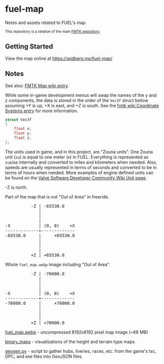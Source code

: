 # fuel-map

Notes and assets related to FUEL's map.

<sup>This repository is a relative of the main [FMTK repository](https://github.com/widberg/fmtk).</sup>

## Getting Started

View the map online at https://widberg.me/fuel-map/

## Notes

See also: [FMTK Map wiki entry](https://github.com/widberg/fmtk/wiki/Map).

While some in-game development menus will swap the names of the y and z components, the data is stored in the order of the `Vec3f` struct bellow assuming +Y is up, +X is east, and +Z is south. See the [fmtk wiki Coordinate Systems entry](https://github.com/widberg/fmtk/wiki/Coordinate-Systems) for more information.

```cpp
struct Vec3f
{
    float x;
    float y;
    float z;
};
```

The units used in game, and in this project, are "Zouna units". One Zouna unit (`zu`) is equal to one meter (`m`) in FUEL. Everything is represented as `zu`s/`m`s internally and converted to miles and kilometers when needed. Also, speeds are usually represented in terms of seconds and converted to be in terms of hours when needed. More examples of engine defined units can be found on the [Valve Software Developer Community Wiki Unit page](https://developer.valvesoftware.com/wiki/Unit).

-Z is north.

Part of the map that is not "Out of Area" in freeride.

<pre>
          -Z | -65530.0
             |
             |
             |
-X           | (0, 0)    +X
-------------+-------------
-65530.0     |     +65530.0
             |
             |
             |
          +Z | +65530.0
</pre>

Whole `fuel_map.webp` image including "Out of Area".

<pre>
          -Z | -70000.0
             |
             |
             |
-X           | (0, 0)    +X
-------------+-------------
-70000.0     |     +70000.0
             |
             |
             |
          +Z | +70000.0
</pre>

[fuel_map.webp](https://github.com/widberg/fuel-map/blob/master/fuel_map.webp?raw=true) - uncompressed 8192x8192 pixel map image (~66 MB)

[binary_maps](https://github.com/widberg/fuel-map/blob/master/docs/binary_maps) - visualizations of the height and terrain type maps

[geogen.py](https://github.com/widberg/fuel-map/blob/master/geogen.py) - script to gather hubs, liveries, races, etc. from the game's tsc, DPC, and exe files into GeoJSON files.
